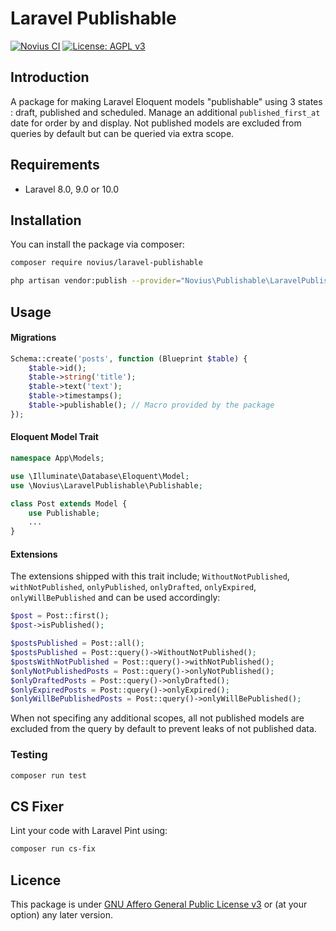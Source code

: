 # Laravel Publishable

[![Novius CI](https://github.com/novius/laravel-publishable/actions/workflows/main.yml/badge.svg?branch=main)](https://github.com/novius/laravel-publishable/actions/workflows/main.yml)
[![License: AGPL v3](https://img.shields.io/badge/License-AGPL%20v3-blue.svg)](http://www.gnu.org/licenses/agpl-3.0)


## Introduction

A package for making Laravel Eloquent models "publishable" using 3 states : draft, published and scheduled.
Manage an additional `published_first_at` date for order by and display.
Not published models are excluded from queries by default but can be queried via extra scope.

## Requirements

* Laravel 8.0, 9.0 or 10.0

## Installation

You can install the package via composer:

```bash
composer require novius/laravel-publishable
```

```bash
php artisan vendor:publish --provider="Novius\Publishable\LaravelPublishableServiceProvider" --tag=lang
```

## Usage

#### Migrations

```php
Schema::create('posts', function (Blueprint $table) {
    $table->id();
    $table->string('title');
    $table->text('text');
    $table->timestamps();
    $table->publishable(); // Macro provided by the package
});
```

#### Eloquent Model Trait

```php
namespace App\Models;

use \Illuminate\Database\Eloquent\Model;
use \Novius\LaravelPublishable\Publishable;

class Post extends Model {
    use Publishable;
    ...
}
```

#### Extensions

The extensions shipped with this trait include; `WithoutNotPublished`, `withNotPublished`, `onlyPublished`, `onlyDrafted`, `onlyExpired`, `onlyWillBePublished` and can be used accordingly:

```php
$post = Post::first();
$post->isPublished();

$postsPublished = Post::all();
$postsPublished = Post::query()->WithoutNotPublished();
$postsWithNotPublished = Post::query()->withNotPublished();
$onlyNotPublishedPosts = Post::query()->onlyNotPublished();
$onlyDraftedPosts = Post::query()->onlyDrafted();
$onlyExpiredPosts = Post::query()->onlyExpired();
$onlyWillBePublishedPosts = Post::query()->onlyWillBePublished();
```

When not specifing any additional scopes, all not published models are excluded from the query by default to prevent leaks of not published data.

### Testing

```bash
composer run test
```

## CS Fixer

Lint your code with Laravel Pint using:

```bash
composer run cs-fix
```

## Licence

This package is under [GNU Affero General Public License v3](http://www.gnu.org/licenses/agpl-3.0.html) or (at your option) any later version.
